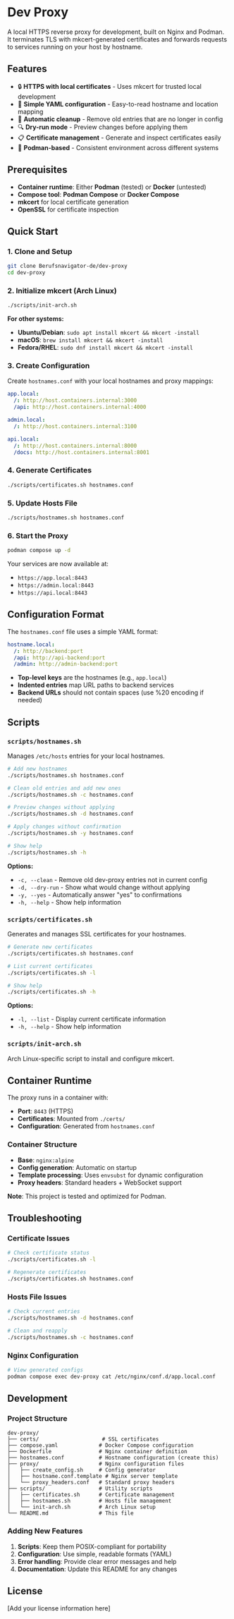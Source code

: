 # Dev Proxy

A local HTTPS reverse proxy for development, built on Nginx and Podman. It terminates TLS with mkcert-generated certificates and forwards requests to services running on your host by hostname.

## Features

- 🔒 **HTTPS with local certificates** - Uses mkcert for trusted local development
- 🚀 **Simple YAML configuration** - Easy-to-read hostname and location mapping
- 🧹 **Automatic cleanup** - Remove old entries that are no longer in config
- 🔍 **Dry-run mode** - Preview changes before applying them
- 📋 **Certificate management** - Generate and inspect certificates easily
- 🐳 **Podman-based** - Consistent environment across different systems

## Prerequisites

- **Container runtime**: Either **Podman** (tested) or **Docker** (untested)
- **Compose tool**: **Podman Compose** or **Docker Compose**
- **mkcert** for local certificate generation
- **OpenSSL** for certificate inspection

## Quick Start

### 1. Clone and Setup

```bash
git clone Berufsnavigator-de/dev-proxy
cd dev-proxy
```

### 2. Initialize mkcert (Arch Linux)

```bash
./scripts/init-arch.sh
```

**For other systems:**
- **Ubuntu/Debian**: `sudo apt install mkcert && mkcert -install`
- **macOS**: `brew install mkcert && mkcert -install`
- **Fedora/RHEL**: `sudo dnf install mkcert && mkcert -install`

### 3. Create Configuration

Create `hostnames.conf` with your local hostnames and proxy mappings:

```yaml
app.local:
  /: http://host.containers.internal:3000
  /api: http://host.containers.internal:4000

admin.local:
  /: http://host.containers.internal:3100

api.local:
  /: http://host.containers.internal:8000
  /docs: http://host.containers.internal:8001
```

### 4. Generate Certificates

```bash
./scripts/certificates.sh hostnames.conf
```

### 5. Update Hosts File

```bash
./scripts/hostnames.sh hostnames.conf
```

### 6. Start the Proxy

```bash
podman compose up -d
```

Your services are now available at:
- `https://app.local:8443`
- `https://admin.local:8443`
- `https://api.local:8443`

## Configuration Format

The `hostnames.conf` file uses a simple YAML format:

```yaml
hostname.local:
  /: http://backend:port
  /api: http://api-backend:port
  /admin: http://admin-backend:port
```

- **Top-level keys** are the hostnames (e.g., `app.local`)
- **Indented entries** map URL paths to backend services
- **Backend URLs** should not contain spaces (use %20 encoding if needed)

## Scripts

### `scripts/hostnames.sh`

Manages `/etc/hosts` entries for your local hostnames.

```bash
# Add new hostnames
./scripts/hostnames.sh hostnames.conf

# Clean old entries and add new ones
./scripts/hostnames.sh -c hostnames.conf

# Preview changes without applying
./scripts/hostnames.sh -d hostnames.conf

# Apply changes without confirmation
./scripts/hostnames.sh -y hostnames.conf

# Show help
./scripts/hostnames.sh -h
```

**Options:**
- `-c, --clean` - Remove old dev-proxy entries not in current config
- `-d, --dry-run` - Show what would change without applying
- `-y, --yes` - Automatically answer "yes" to confirmations
- `-h, --help` - Show help information

### `scripts/certificates.sh`

Generates and manages SSL certificates for your hostnames.

```bash
# Generate new certificates
./scripts/certificates.sh hostnames.conf

# List current certificates
./scripts/certificates.sh -l

# Show help
./scripts/certificates.sh -h
```

**Options:**
- `-l, --list` - Display current certificate information
- `-h, --help` - Show help information

### `scripts/init-arch.sh`

Arch Linux-specific script to install and configure mkcert.

## Container Runtime

The proxy runs in a container with:

- **Port**: `8443` (HTTPS)
- **Certificates**: Mounted from `./certs/`
- **Configuration**: Generated from `hostnames.conf`

### Container Structure

- **Base**: `nginx:alpine`
- **Config generation**: Automatic on startup
- **Template processing**: Uses `envsubst` for dynamic configuration
- **Proxy headers**: Standard headers + WebSocket support

**Note**: This project is tested and optimized for Podman.

## Troubleshooting

### Certificate Issues

```bash
# Check certificate status
./scripts/certificates.sh -l

# Regenerate certificates
./scripts/certificates.sh hostnames.conf
```

### Hosts File Issues

```bash
# Check current entries
./scripts/hostnames.sh -d hostnames.conf

# Clean and reapply
./scripts/hostnames.sh -c hostnames.conf
```

### Nginx Configuration

```bash
# View generated configs
podman compose exec dev-proxy cat /etc/nginx/conf.d/app.local.conf
```

## Development

### Project Structure

```
dev-proxy/
├── certs/                    # SSL certificates
├── compose.yaml             # Docker Compose configuration
├── Dockerfile               # Nginx container definition
├── hostnames.conf           # Hostname configuration (create this)
├── proxy/                   # Nginx configuration files
│   ├── create_config.sh     # Config generator
│   ├── hostname.conf.template # Nginx server template
│   └── proxy_headers.conf   # Standard proxy headers
├── scripts/                 # Utility scripts
│   ├── certificates.sh      # Certificate management
│   ├── hostnames.sh         # Hosts file management
│   └── init-arch.sh         # Arch Linux setup
└── README.md                # This file
```

### Adding New Features

1. **Scripts**: Keep them POSIX-compliant for portability
2. **Configuration**: Use simple, readable formats (YAML)
3. **Error handling**: Provide clear error messages and help
4. **Documentation**: Update this README for any changes

## License

[Add your license information here]


